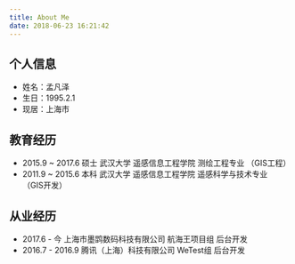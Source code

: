 ```yaml
---
title: About Me
date: 2018-06-23 16:21:42
---
```


## 个人信息

- 姓名：孟凡泽
- 生日：1995.2.1
- 现居：上海市

## 教育经历

- 2015.9 ~ 2017.6      硕士         武汉大学 遥感信息工程学院 测绘工程专业 （GIS工程）
- 2011.9 ~ 2015.6      本科         武汉大学 遥感信息工程学院 遥感科学与技术专业 （GIS开发）

## 从业经历

- 2017.6 - 今          上海市墨鹍数码科技有限公司      航海王项目组        后台开发
- 2016.7 - 2016.9      腾讯（上海）科技有限公司       WeTest组          后台开发


